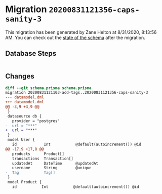 # Migration `20200831121356-caps-sanity-3`

This migration has been generated by Zane Helton at 8/31/2020, 8:13:56 AM.
You can check out the [state of the schema](./schema.prisma) after the migration.

## Database Steps

```sql

```

## Changes

```diff
diff --git schema.prisma schema.prisma
migration 20200831121103-add-tags..20200831121356-caps-sanity-3
--- datamodel.dml
+++ datamodel.dml
@@ -3,9 +3,9 @@
 }
 datasource db {
   provider = "postgres"
-  url = "***"
+  url = "***"
 }
 model User {
   id            Int           @default(autoincrement()) @id
@@ -17,9 +17,8 @@
   products      Product[]
   transactions  Transaction[]
   updatedAt     DateTime      @updatedAt
   username      String        @unique
-  Tag           Tag[]
 }
 model Product {
   id           Int           @default(autoincrement()) @id
```


